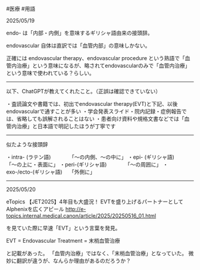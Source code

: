 #医療 #用語

2025/05/19

endo- は「内部・内側」を意味するギリシャ語由来の接頭辞。

endovascular 自体は直訳では「血管内部」の意味しかない。

正確には endovascular therapy、endovascular procedure という熟語で「血管内治療」という意味になるが、略されてendovascularのみで「血管内治療」という意味で使われている？らしい。

---

以下、ChatGPTが教えてくれたこと。（正誤は確認できていない）

・査読論文や書籍では、初出でendovascular therapy(EVT)と下記、以後endovascularで通すことが多い
・学会発表スライド・院内記録・症例報告では、省略しても誤解されることはない
・患者向け資料や規格文書などでは「血管内治療」と日本語で明記したほうが丁寧です

---

似たような接頭辞

・intra- (ラテン語)　　　　「～の内側、～の中に」
・epi- (ギリシャ語)　　　　「～の上に・表面に」
・peri-(ギリシャ語)　　　　「～の周囲に」
・exo-/ecto-(ギリシャ語)　 「外側に」

---

2025/05/20

eTopics
【JET2025】4年目も大盛況！ EVTを盛り上げるパートナーとしてAlphenixを広くアピール
http://e-topics.internal.medical.canon/article/2025/20250516_01.html

を見ていた際に早速「EVT」という言葉を発見。

EVT = Endovascular Treatment = 末梢血管治療

と記載があった。
「血管内治療」ではなく、「末梢血管治療」となっていた。
微妙に翻訳が違うが、なんらか理由があるのだろうか？
